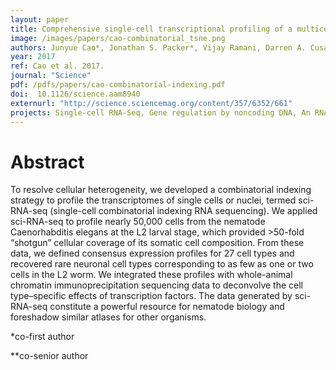 ```yaml
---
layout: paper
title: Comprehensive single-cell transcriptional profiling of a multicellular organism
image: /images/papers/cao-combinatorial_tsne.png
authors: Junyue Cao*, Jonathan S. Packer*, Vijay Ramani, Darren A. Cusanovich, Chau Huynh, Riza Daza, Xiaojie Qiu, Choli Lee, Scott N. Furlan, Frank J. Steemers, Andrew Adey, Robert H. Waterston, Cole Trapnell**, Jay Shendure**
year: 2017
ref: Cao et al. 2017.
journal: "Science"
pdf: /pdfs/papers/cao-combinatorial-indexing.pdf
doi:  10.1126/science.aam8940
externurl: "http://science.sciencemag.org/content/357/6352/661"
projects: Single-cell RNA-Seq, Gene regulation by noncoding DNA, An RNA atlas of the worm
---
```


# Abstract

To resolve cellular heterogeneity, we developed a combinatorial indexing strategy to profile the transcriptomes of single cells or nuclei, termed sci-RNA-seq (single-cell combinatorial indexing RNA sequencing). We applied sci-RNA-seq to profile nearly 50,000 cells from the nematode Caenorhabditis elegans at the L2 larval stage, which provided >50-fold “shotgun” cellular coverage of its somatic cell composition. From these data, we defined consensus expression profiles for 27 cell types and recovered rare neuronal cell types corresponding to as few as one or two cells in the L2 worm. We integrated these profiles with whole-animal chromatin immunoprecipitation sequencing data to deconvolve the cell type–specific effects of transcription factors. The data generated by sci-RNA-seq constitute a powerful resource for nematode biology and foreshadow similar atlases for other organisms.

*co-first author

**co-senior author
